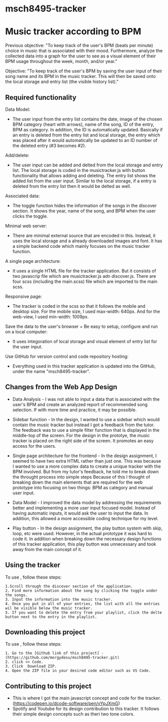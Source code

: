 # msch8495-tracker
# Music tracker according to BPM 

Previous objective:
"To keep track of the user's BPM (beats per minute) choice in music that is associated with their mood. Furthermore, analyze the collected data into a graph for the user to see as a visual element of their BPM usage throughout the week, month, and/or year."

Objective:
"To keep track of the user's BPM by saving the user input of their song name and its BPM in the music tracker. This will then be saved onto the local storage and entry list (the visible history list)."

## Required functionality <msch8495-tracker>
Data Model:
* The user input from the entry list contains the date, image of the chosen BPM category (heart with arrows), name of the song, ID of the entry, BPM as category. In addition, the ID is automatically updated. Basically if an entry is deleted from the entry list and local storage, the entry which was placed after it would automatically be updated to an ID number of the deleted entry (#3 becomes #2).

Add/delete: 
* The user input can be added and delted from the local storage and entry list. The local storage is coded in the musictracker.js with button functionality that allows adding and deleting. The entry list shows the added list from the user input. Similar to the local storage, if a entry is deleted from the entry list then it would be delted as well. 

Associated data:
* The toggle function hides the information of the songs in the discover section. It shows the year, name of the song, and BPM when the user clicks the toggle. 

Minimal web server:
* There are minimal external source that are encoded in this. Instead, it uses the local storage and a already downloaded images and font. It has a simple backend code which mainly focuses on the music tracker function. 

A single page architecture:
* It uses a single HTML file for the tracker application. But it consists of two javascrip file which are musictracker.js adn discover.js. There are four scss (including the main.scss) file which are imported to the main scss.
 
Responsive page:
* The tracker is coded in the scss so that it follows the mobile and desktop size. For the mobile size, I used max-width: 640px. And for the web-view, I used min-width: 1009px.

Save the data to the user's browser + Be easy to setup, configure and run on a local computer:
* It uses integoration of local storage and visual element of entry list for the user input.

Use GitHub for version control and code repository hosting:
* Everything used in this tracker application is updated into the GitHub, under the name "msch8495-tracker".


## Changes from the Web App Design <msch8495-tracker>
* Data Analysis - I was not able to input a data that is associated with the user's BPM and create an analyzed report of recommended song selection. If with more time and practice, it may be possible.

* Sidebar function - In the design, I wanted to use a sidebar which would contain the music tracker but instead I got a feedback from the tutor. The feedback was to use a simple filter function that is displayed in the middle-top of the screen. For the design in the prototye, the music tracker is placed on the right side of the screen. It promotes an easy access for the users. 

* Single page architecture for the frontend - In the design assignment, I seemed to have two extra HTML rather than just one. This was because I wanted to use a more complex data to create a unique tracker with the BPM involved. But from my tutor's feedback, he told me to break down the throught process into simple steps Because of this I thought of breaking down the main elements that are required for the web prototype into focusing on two things: BPM as category and manual user input. 

* Data Model - I improved the data model by addressing the requirements better and implementing a more user input focused model. Instead of having automatic inputs, it would ask the user to input the data. In addition, this allowed a more accessible coding technique for my level. 

* Play button - In the design assignment, the play button system with skip, loop, etc were used. However, in the actual prototype it was hard to code it. In addition when breaking down the necessary design functions of this tracker application, this play button was unnecessary and took away from the main concept of it. 


## Using the tracker <msch8495-tracker>

To use <msch8495-tracker>, follow these steps:
```
1.Scroll through the discover section of the application. 
2. Find more information about the song by clicking the toggle under the songs.
3. Input the information into the music tracker.
4. Once you put in all of your entries, the list with all the entries wil be visible below the music tracker.
5. If you want to delete the entry from your playlist, click the delte button next to the entry in the playlist. 
```

## Downloading this project <msch8495-tracker>

To use <msch8495-tracker>, follow these steps:
```
1. Go to the [Github link of this project] - (https://github.com/morgydesu/msch8495-tracker.git)
2. click <> Code.
3. Click  Download ZIP.
4. Open the ZIP file in your desired code editor such as VS Code. 
```

## Contributing to this project <msch8495-tracker>
* This is where I got the main javascript concept and code for the tracker. (https://codepen.io/dcode-software/pen/vYpJXmG) 
* Spotify and Youtube for its design contribution to this tracker. It follows their simple design concepts such as theri two tone colors. 

